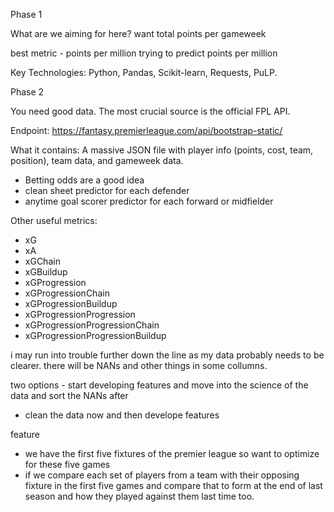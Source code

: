 Phase 1  

What are we aiming for here?
want total points per gameweek

best metric - points per million
trying to predict points per million 

Key Technologies: Python, Pandas, Scikit-learn, Requests, PuLP.




Phase 2

You need good data. The most crucial source is the official FPL API.

Endpoint: https://fantasy.premierleague.com/api/bootstrap-static/

What it contains: A massive JSON file with player info (points, cost, team, position), team data, and gameweek data.

-  Betting odds are a good idea
- clean sheet predictor for each defender
- anytime goal scorer predictor for each forward or midfielder

Other useful metrics:
- xG
- xA
- xGChain
- xGBuildup
- xGProgression
- xGProgressionChain
- xGProgressionBuildup
- xGProgressionProgression
- xGProgressionProgressionChain
- xGProgressionProgressionBuildup



i may run into trouble further down the line as my data probably needs to be clearer. there will be NANs and other things in some collumns. 

two options - start developing features and move into the science of the data and sort the NANs after 

- clean the data now and then develope features 




feature 
- we have the first five fixtures of the premier league so want to optimize for these five games 
- if we compare each set of players from a team with their opposing fixture in the first five games and compare that to form at the end of last season and how they played against them last time too.


